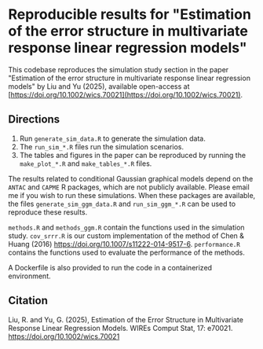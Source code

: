 # Reproducible results for "Estimation of the error structure in multivariate response linear regression models"

This codebase reproduces the simulation study section in the paper "Estimation of the error structure in multivariate response linear regression models" by Liu and Yu (2025), available open-access at [https://doi.org/10.1002/wics.70021](https://doi.org/10.1002/wics.70021).

## Directions

1. Run `generate_sim_data.R` to generate the simulation data.
2. The `run_sim_*.R` files run the simulation scenarios.
3. The tables and figures in the paper can be reproduced by running the `make_plot_*.R` and `make_tables_*.R` files.

The results related to conditional Gaussian graphical models depend on the `ANTAC` and `CAPME` R packages, which are not publicly available. Please email me if you wish to run these simulations.
When these packages are available, the files `generate_sim_ggm_data.R` and `run_sim_ggm_*.R` can be used to reproduce these results.

`methods.R` and `methods_ggm.R` contain the functions used in the simulation study.
`cov_srrr.R` is our custom implementation of the method of Chen & Huang (2016) https://doi.org/10.1007/s11222-014-9517-6.
`performance.R` contains the functions used to evaluate the performance of the methods.

A Dockerfile is also provided to run the code in a containerized environment.

## Citation

Liu, R. and Yu, G. (2025), Estimation of the Error Structure in Multivariate Response Linear Regression Models. WIREs Comput Stat, 17: e70021. https://doi.org/10.1002/wics.70021
